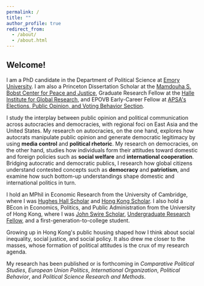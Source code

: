 ```yaml
---
permalink: /
title: ""
author_profile: true
redirect_from: 
  - /about/
  - /about.html
---
```


## Welcome!
I am a PhD candidate in the Department of Political Science at [Emory University](http://polisci.emory.edu/home). I am also a Princeton Dissertation Scholar at the [Mamdouha S. Bobst Center for Peace and Justice](https://bobst.princeton.edu), Graduate Research Fellow at the [Halle Institute for Global Research](https://halle.emory.edu/index.html), and EPOVB Early-Career Fellow at [APSA's Elections, Public Opinion, and Voting Behavior Section](https://connect.apsanet.org/s32).

I study the interplay between public opinion and political communication across autocracies and democracies, with regional foci on East Asia and the United States. My research on autocracies, on the one hand, explores how autocrats manipulate public opinion and generate democratic legitimacy by using **media control** and **political rhetoric**. My research on democracies, on the other hand, studies how individuals form their attitudes toward domestic and foreign policies such as **social welfare** and **international cooperation**. Bridging autocratic and democratic publics, I research how global citizens understand contested concepts such as **democracy** and **patriotism**, and examine how such bottom-up understandings shape domestic and international politics in turn.

I hold an MPhil in Economic Research from the University of Cambridge, where I was [Hughes Hall Scholar](https://www.hughes.cam.ac.uk/applying/scholarships-bursaries) and [Hong Kong Scholar](https://hkses.edb.gov.hk/en/index.html). I also hold a BEcon in Economics, Politics, and Public Administration from the University of Hong Kong, where I was [John Swire Scholar](https://www.scholarships.hku.hk/Scholarships/detail/158), [Undergraduate Research Fellow](https://tl.hku.hk/urfp), and a first-generation-to-college student.

Growing up in Hong Kong's public housing shaped how I think about social inequality, social justice, and social policy. It also drew me closer to the masses, whose formation of political attitudes is the crux of my research agenda.

My research has been published or is forthcoming in _Comparative Political Studies_, _European Union Politics_, _International Organization_, _Political Behavior_, and _Political Science Research and Methods_.
